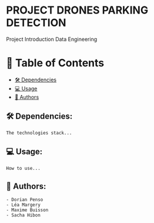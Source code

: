 # PROJECT DRONES PARKING DETECTION

Project Introduction Data Engineering

<!-- TABLE OF CONTENTS -->

# 📗 Table of Contents

- [🛠 Dependencies](#dependencies)
- [💻 Usage](#usage)
- [👥 Authors](#authors)


## 🛠 Dependencies: <a name="dependencies"></a>
    The technologies stack...

## 💻 Usage: <a name="usage"></a>
    How to use...

## 👥 Authors: <a name="authors"></a>
    - Dorian Penso
    - Léa Margery
    - Maxime Buisson
    - Sacha Hibon
